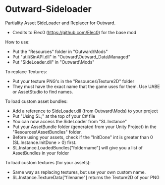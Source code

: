 # Outward-Sideloader

Partiality Asset SideLoader and Replacer for Outward.

* Credits to Elec0 (https://github.com/Elec0) for the base mod

How to use:

* Put the "Resources" folder in "Outward\Mods"
* Put "util\SinAPI.dll" in "Outward\Outward_Data\Managed\"
* Put "SideLoader.dll" in "Outward\Mods"

To replace Textures:
* Put your texture PNG's in the "Resources\Texture2D\" folder
* They must have the exact name that the game uses for them. Use UABE or AssetStudio to find names.

To load custom asset bundles:
* Add a reference to SideLoader.dll (from Outward\Mods\) to your project
* Put "Using SL;" at the top of your C# file
* You can now access the SideLoader from "SL.Instance"
* Put your AssetBundle folder (generated from your Unity Project) in the "Resources\AssetBundles\" folder.
* Before using your assets, check if the "InitDone" int is greater than 0 (SL.Instance.InitDone > 0) first.
* SL.Instance.LoadedBundles["foldername"] will give you a list of AssetBundles in your folder

To load custom textures (for your assets):
* Same way as replacing textures, but use your own custom name.
* SL.Instance.TextureData["filename"] returns the Texture2D of your PNG

